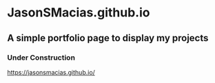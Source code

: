 # JasonSMacias.github.io
## A simple portfolio page to display my projects
### Under Construction
https://jasonsmacias.github.io/